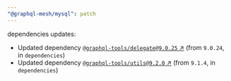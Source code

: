 ```yaml
---
"@graphql-mesh/mysql": patch
---
```

dependencies updates:
  - Updated dependency [`@graphql-tools/delegate@9.0.25` ↗︎](https://www.npmjs.com/package/@graphql-tools/delegate/v/9.0.25) (from `9.0.24`, in `dependencies`)
  - Updated dependency [`@graphql-tools/utils@9.2.0` ↗︎](https://www.npmjs.com/package/@graphql-tools/utils/v/9.2.0) (from `9.1.4`, in `dependencies`)

